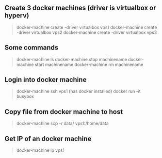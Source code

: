 ## **Create 3 docker machines** (driver is virtualbox or hyperv)
> docker-machine create -driver virtualbox vps1
> docker-machine create -driver virtualbox vps2
> docker-machine create -driver virtualbox vps3
## **Some commands**
> docker-machine ls
> docker-machine stop machinename
> docker-machine start machinename
> docker-machine rm machinename
## **Login into docker machine**
> docker-machine ssh vps1 (has docker installed)
> docker run -it busybox
## **Copy file from docker machine to host**
> docker-machine scp -r data/ vps1:/home/data
## **Get IP of an docker machine**
> docker-machine ip vps1